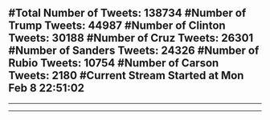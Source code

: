 #Total Number of Tweets: 138734 
#Number of Trump Tweets: 44987
#Number of Clinton Tweets: 30188
#Number of Cruz Tweets: 26301
#Number of Sanders Tweets: 24326
#Number of Rubio Tweets: 10754
#Number of Carson Tweets: 2180
#Current Stream Started at Mon Feb  8 22:51:02
---
---
---
